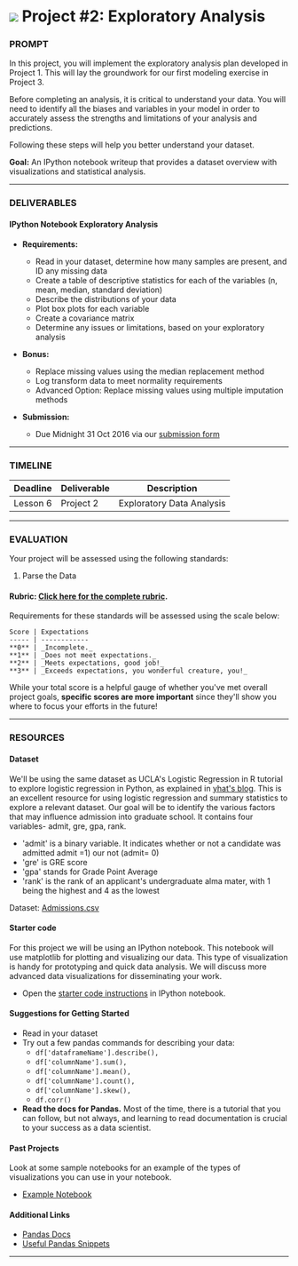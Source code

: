 # ![](https://ga-dash.s3.amazonaws.com/production/assets/logo-9f88ae6c9c3871690e33280fcf557f33.png) Project #2: Exploratory Analysis

### PROMPT

In this project, you will implement the exploratory analysis plan developed in Project 1. This will lay the groundwork for our first modeling exercise in Project 3.

Before completing an analysis, it is critical to understand your data. You will need to identify all the biases and variables in your model in order to accurately assess the strengths and limitations of your analysis and predictions.

Following these steps will help you better understand your dataset.

**Goal:** An IPython notebook writeup that provides a dataset overview with visualizations and statistical analysis.

---

### DELIVERABLES

#### IPython Notebook Exploratory Analysis

- **Requirements:**
  - Read in your dataset, determine how many samples are present, and ID any missing data
  - Create a table of descriptive statistics for each of the variables (n, mean, median, standard deviation)
  - Describe the distributions of your data
  - Plot box plots for each variable
  - Create a covariance matrix
  - Determine any issues or limitations, based on your exploratory analysis

- **Bonus:**
    - Replace missing values using the median replacement method
    - Log transform data to meet normality requirements
    - Advanced Option: Replace missing values using multiple imputation methods

- **Submission:**
    - Due Midnight 31 Oct 2016 via our [submission form](https://docs.google.com/forms/d/e/1FAIpQLScTItYSwramw2fi8Df-8Os_1WTC-TgqI9A0ps8pcKJrpDChsw/viewform?c=0&w=1)

---

### TIMELINE

| Deadline | Deliverable| Description |
|:-:|---|---|
| Lesson 6 | Project 2  | Exploratory Data Analysis   |

---

### EVALUATION

Your project will be assessed using the following standards:

1. Parse the Data

#### Rubric: [Click here for the complete rubric](./project2-rubric.md).

Requirements for these standards will be assessed using the scale below:

    Score | Expectations
    ----- | ------------
    **0** | _Incomplete._
    **1** | _Does not meet expectations._
    **2** | _Meets expectations, good job!_
    **3** | _Exceeds expectations, you wonderful creature, you!_

While your total score is a helpful gauge of whether you've met overall project goals, __specific scores are more important__ since they'll show you where to focus your efforts in the future!

---

### RESOURCES

#### Dataset  
We'll be using the same dataset as UCLA's Logistic Regression in R tutorial to explore logistic regression in Python, as explained in [yhat's blog](http://blog.yhat.com/posts/logistic-regression-and-python.html). This is an excellent resource for using logistic regression and summary statistics to explore a relevant dataset. Our goal will be to identify the various factors that may influence admission into graduate school. It contains four variables- admit, gre, gpa, rank.

- 'admit' is a binary variable. It indicates whether or not a candidate was admitted admit =1) our not (admit= 0)
- 'gre' is GRE score
- 'gpa' stands for Grade Point Average
- 'rank' is the rank of an applicant's undergraduate alma mater, with 1 being the highest and 4 as the lowest

Dataset: [Admissions.csv](./assets/admissions.csv)

#### Starter code
For this project we will be using an IPython notebook. This notebook will use matplotlib for plotting and visualizing our data. This type of visualization is handy for prototyping and quick data analysis. We will discuss more advanced data visualizations for disseminating your work.

* Open the [starter code instructions](./starter-code/project2-starter.ipynb) in IPython notebook.

#### Suggestions for Getting Started

- Read in your dataset
- Try out a few pandas commands for describing your data:
  - `df['dataframeName'].describe(),`
  - `df['columnName'].sum(),`
  - `df['columnName'].mean(),`
  - `df['columnName'].count(),`
  - `df['columnName'].skew(),`
  - `df.corr()`
- **Read the docs for Pandas.** Most of the time, there is a tutorial that you can follow, but not always, and learning to read documentation is crucial to your success as a data scientist.

#### Past Projects
Look at some sample notebooks for an example of the types of visualizations you can use in your notebook.
* [Example Notebook](https://github.com/justmarkham/DAT8/blob/master/notebooks/05_pandas_visualization.ipynb)

#### Additional Links
- [Pandas Docs](http://pandas.pydata.org/pandas-docs/stable/)
- [Useful Pandas Snippets](https://gist.github.com/bsweger/e5817488d161f37dcbd2)

---
